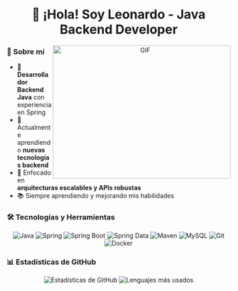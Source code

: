 <h1 align="center">👋 ¡Hola! Soy Leonardo - Java Backend Developer</h1>

<a target="_blank" align="center">
  <img align="right" height="300" width="400" alt="GIF" src="https://media3.giphy.com/media/v1.Y2lkPTc5MGI3NjExcGtvbjF0cGphZGczYW94amR2Mzc0bThpdnZyM3Bma240N3B0cm1vaCZlcD12MV9pbnRlcm5hbF9naWZfYnlfaWQmY3Q9Zw/l41lUJ1YoZB1lHVPG/giphy.gif">
</a>

### 📌 Sobre mí

- 💼 **Desarrollador Backend Java** con experiencia en Spring
- 🌱 Actualmente aprendiendo **nuevas tecnologías backend**
- 🎯 Enfocado en **arquitecturas escalables y APIs robustas**
- 📚 Siempre aprendiendo y mejorando mis habilidades

### 🛠️ Tecnologías y Herramientas

<div align="center">

![Java](https://img.shields.io/badge/Java-%23ED8B00.svg?style=for-the-badge&logo=java&logoColor=white)
![Spring](https://img.shields.io/badge/Spring-%236DB33F.svg?style=for-the-badge&logo=spring&logoColor=white)
![Spring Boot](https://img.shields.io/badge/Spring_Boot-%236DB33F.svg?style=for-the-badge&logo=springboot&logoColor=white)
![Spring Data](https://img.shields.io/badge/Spring_Data-%236DB33F.svg?style=for-the-badge&logo=spring&logoColor=white)
![Maven](https://img.shields.io/badge/Maven-%23C71A36.svg?style=for-the-badge&logo=apache-maven&logoColor=white)
![MySQL](https://img.shields.io/badge/MySQL-4479A1.svg?style=for-the-badge&logo=mysql&logoColor=white)
![Git](https://img.shields.io/badge/Git-%23F05033.svg?style=for-the-badge&logo=git&logoColor=white)
![Docker](https://img.shields.io/badge/Docker-%230db7ed.svg?style=for-the-badge&logo=docker&logoColor=white)

</div>

### 📊 Estadísticas de GitHub

<div align="center">
  
  ![Estadísticas de GitHub](https://github-readme-stats.vercel.app/api?username=leonardoac12&show_icons=true&theme=radical)
  ![Lenguajes más usados](https://github-readme-stats.vercel.app/api/top-langs/?username=leonardoac12&layout=compact&theme=radical)

</div>
